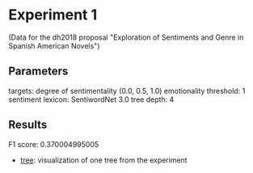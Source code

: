Experiment 1
==============================================
(Data for the dh2018 proposal "Exploration of Sentiments and Genre in Spanish American Novels") 

## Parameters

targets: degree of sentimentality (0.0, 0.5, 1.0)
emotionality threshold: 1
sentiment lexicon: SentiwordNet 3.0
tree depth: 4

## Results

F1 score: 0.370004995005

* [tree](tree): visualization of one tree from the experiment




